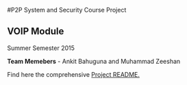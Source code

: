 #P2P System and Security Course Project

## VOIP Module

Summer Semester 2015

__Team Memebers__ - Ankit Bahuguna and Muhammad Zeeshan

Find here the comprehensive [Project README.](www.github.com/netankit/P2PSystemProject/tree/master/VoIP#p2p-system-and-security-course-project)
